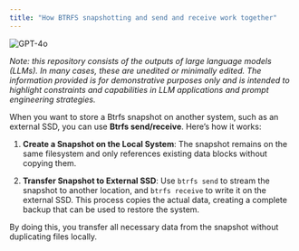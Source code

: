 ```yaml
---
title: "How BTRFS snapshotting and send and receive work together"
---
```

![GPT-4o](https://img.shields.io/badge/GPT--4o-3333FF?style=for-the-badge&logo=openai&logoColor=white)



*Note: this repository consists of the outputs of large language models (LLMs). In many cases, these are unedited or minimally edited. The information provided is for demonstrative purposes only and is intended to highlight constraints and capabilities in LLM applications and prompt engineering strategies.*


When you want to store a Btrfs snapshot on another system, such as an external SSD, you can use **Btrfs send/receive**. Here’s how it works:

1. **Create a Snapshot on the Local System**:
   The snapshot remains on the same filesystem and only references existing data blocks without copying them.

2. **Transfer Snapshot to External SSD**:
   Use `btrfs send` to stream the snapshot to another location, and `btrfs receive` to write it on the external SSD. This process copies the actual data, creating a complete backup that can be used to restore the system. 

By doing this, you transfer all necessary data from the snapshot without duplicating files locally.